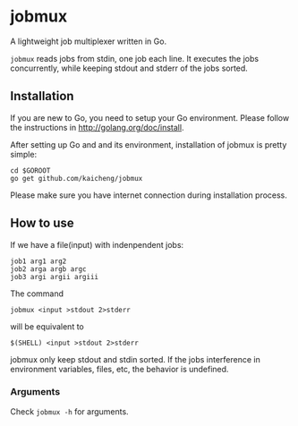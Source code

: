 jobmux
======

A lightweight job multiplexer written in Go.

`jobmux` reads jobs from stdin, one job each line. It executes the jobs
concurrently, while keeping stdout and stderr of the jobs sorted.

## Installation

If you are new to Go, you need to setup your Go environment. Please follow the
instructions in http://golang.org/doc/install.

After setting up Go and and its environment, installation of jobmux is pretty
simple:
```
cd $GOROOT
go get github.com/kaicheng/jobmux
```

Please make sure you have internet connection during installation process.

## How to use

If we have a file(input) with indenpendent jobs:

```
job1 arg1 arg2
job2 arga argb argc
job3 argi argii argiii
```

The command
```
jobmux <input >stdout 2>stderr
```
will be equivalent to
```
$(SHELL) <input >stdout 2>stderr
```

jobmux only keep stdout and stdin sorted. If the jobs interference in
environment variables, files, etc, the behavior is undefined.

### Arguments
Check `jobmux -h` for arguments.
